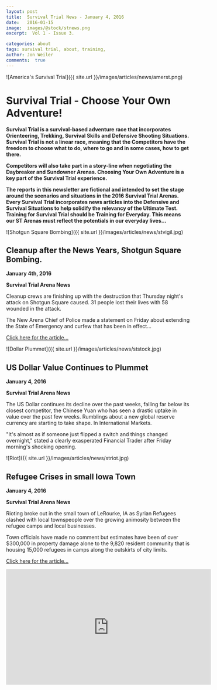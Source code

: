 ```yaml
---
layout: post
title:  Survival Trial News - January 4, 2016
date:   2016-01-15  
image:  images/@stock/stnews.png
excerpt:  Vol 1 - Issue 3. 

categories: about
tags: survival trial, about, training, 
author: Jon Weiler
comments:  true
---
```


![America's Survival Trial]({{ site.url }}/images/articles/news/amerst.png)

# Survival Trial - Choose Your Own Adventure!

**Survival Trial is a survival-based adventure race that incorporates Orienteering, Trekking, Survival Skills and Defensive Shooting Situations.  Survival Trial is not a linear race, meaning that the Competitors have the freedom to choose what to do, where to go and in some cases, how to get there.**

**Competitors will also take part in a story-line when negotiating the Daybreaker and Sundowner Arenas.  Choosing Your Own Adventure is a key part of the Survival Trial experience.**

**The reports in this newsletter are fictional and intended to set the stage around the scenarios and situations in the 2016 Survival Trial Arenas.  Every Survival Trial incorporates news articles into the Defensive and Survival Situations to help solidify the relevancy of the Ultimate Test.  Training for Survival Trial should be Training for Everyday.  This means our ST Arenas must reflect the potentials in our everyday lives...** 

![Shotgun Square Bombing]({{ site.url }}/images/articles/news/stvigil.jpg)

## Cleanup after the News Years, Shotgun Square Bombing.

**January 4th, 2016**

**Survival Trial Arena News**


Cleanup crews are finishing up with the destruction that Thursday night's attack on Shotgun Square caused.  31 people lost their lives with 58 wounded in the attack. 

The New Arena Chief of Police made a statement on Friday about extending the State of Emergency and curfew that has been in effect...


[Click here for the article...](www.bbc.com/news/world-europe-34818994)

![Dollar Plummet]({{ site.url }}/images/articles/news/ststock.jpg)

## US Dollar Value Continues to Plummet

**January 4, 2016**

**Survival Trial Arena News**

The US Dollar continues its decline over the past weeks, falling far below its closest competitor, the Chinese Yuan who has seen a drastic uptake in value over the past few weeks.  Rumblings about a new global reserve currency are starting to take shape.  In International Markets.

"It's almost as if someone just flipped a switch and things changed overnight," stated a clearly exasperated Financial Trader after Friday morning's shocking opening.



![Riot]({{ site.url }}/images/articles/news/striot.jpg)

## Refugee Crises in small Iowa Town

**January 4, 2016**

**Survival Trial Arena News**

Rioting broke out in the small town of LeRourke, IA as Syrian Refugees clashed with local townspeople over the growing animosity between the refugee camps and local businesses.

Town officials have made no comment but estimates have been of over $300,000 in property damage alone to the 9,820 resident community that is housing 15,000 refugees in camps along the outskirts of city limits.

[Click here for the article...](https://www.washingtonpost.com/world/europe/a-refugee-riot-puts-a-german-town-on-edge/2015/10/01/fa9075bc-65f5-11e5-bdb6-6861f4521205_story.html)

<iframe width="560" height="315" src="https://www.youtube.com/embed/xtLLCwNk9FI" frameborder="0" allowfullscreen></iframe>
